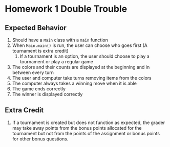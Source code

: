 # Homework 1 Double Trouble

## Expected Behavior 
1. Should have a `Main` class with a `main` function
2. When `Main.main()` is run, the user can choose who goes first (A tournament is extra credit)
    1. If a tournament is an option, the user should choose to play a tournament or play a regular game
3. The colors and their counts are displayed at the beginning and in between every turn
4. The user and computer take turns removing items from the colors
5. The computer always takes a winning move when it is able
6. The game ends correctly
7. The winner is displayed correctly


## Extra Credit
1. If a tournament is created but does not function as expected, the grader may take away points from the bonus points allocated for the tournament but not from the points of the assignment or bonus points for other bonus questions.
